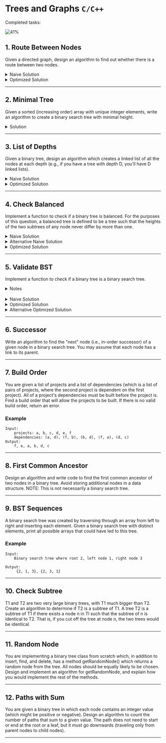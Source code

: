 # Trees and Graphs `C/C++`

Completed tasks:

![41%](https://progress-bar.dev/41)

## 1. Route Between Nodes

Given a directed graph, design an algorithm to find out whether there is a route between two nodes.

<details>
<summary>Naive Solution</summary>

#### Complexity

- Time Complexity: `O(|V|+|E|)` - where `|V|` - nodes (vertices), `|E|` - edges
- Space Complexity: `O(|V|)` - where `|V|` - nodes (vertices)

#### Implementation

```cpp
bool search(Node *startNode, Node *finishNode) {
        if(startNode == finishNode){
            return true;
        }

        std::queue<Node *> q;
        std::unordered_set<Node *> visitedNodes;
        std::vector<Node *> *currentConnectedNodes;

        Node *current = startNode;
        while (current != nullptr) {
            if (current == finishNode) {
                return true;
            }

            currentConnectedNodes = &current->connectedNodes;

            for (auto node : *currentConnectedNodes){
                if (!visitedNodes.contains(node)) {
                    q.push(node);
                }
            }

            visitedNodes.insert(currentConnectedNodes->begin(), currentConnectedNodes->end());

            if (!q.empty()) {
                current = q.front();
                q.pop();
            } else {
                current = nullptr;
            }
        }

        return false;
    }
```

</details>

<details>
<summary>Optimized Solution</summary>

#### Complexity

- Time Complexity: `O(|V|+|E|)` - where `|V|` - nodes (vertices), `|E|` - edges
- Space Complexity: `O(|V|)` - where `|V|` - nodes (vertices)

#### Implementation

```cpp
bool search(Node *startNode, Node *finishNode) {
        if (startNode == finishNode) {
            return true;
        }

        std::queue<Node *> q;
        std::unordered_set<Node *> visitedNodes;

        visitedNodes.insert(startNode);
        q.push(startNode);

        Node *current;
        std::vector<Node *> *currentConnectedNodes;

        while (!q.empty()) {
            current = q.front();
            q.pop();

            if (current != nullptr) {
                currentConnectedNodes = &current->connectedNodes;

                for (auto node : *currentConnectedNodes){
                    if (!visitedNodes.contains(node)) {
                        if (node == finishNode) {
                            return true;
                        } else {
                            visitedNodes.insert(node);
                            q.push(node);
                        }
                    }
                }

                visitedNodes.insert(current);
            }
        }

        return false;
    }
```

</details>

<hr/>

## 2. Minimal Tree

Given a sorted (increasing order) array with unique integer elements, write an algorithm to create a binary search tree
with minimal height.

<details>
<summary>Solution</summary>

#### Assumptions

- Array contains no more than 9999 elements, we want to avoid stackoverflow for this recursive algorithm

#### Complexity

- Time Complexity: `O(N)`
- Space Complexity: `O(log N)` - algorithm doesn't use memory for store temporary results, but recursion use call stack.
  Result tree will consume `O(|V|)` memory.

#### Implementation

```cpp
Node *createMinimalBST(int *orderedNumbers, int start, int end, int level) {
        if (level > 9999) {
            throw "Too deep, consider to use stack instead of recursion";
        }

        if (end < start) {
            return nullptr;
        }

        int middleId = (end + start) / 2;

        Node *node = new Node(orderedNumbers[middleId], level);
        Node *left = createMinimalBST(orderedNumbers, start, middleId - 1, level + 1);
        if (left != nullptr) {
            node->connect(left);
        }
        Node *right = createMinimalBST(orderedNumbers, middleId + 1, end, level + 1);
        if (right != nullptr) {
            node->connect(right);
        }
        return node;
    }
```

</details>

<hr/>

## 3. List of Depths

Given a binary tree, design an algorithm which creates a linked list of all the nodes at each depth (e.g., if you have a
tree with depth D, you'll have D linked lists).

<details>
<summary>Naive Solution</summary>

#### Complexity

- Time Complexity: `O(N)`
- Space Complexity: `O(N)`

#### Implementation

```cpp
std::vector<std::vector<Node *>> levelsAsList(Tree tree) {
    if (tree.root() == nullptr) {
        return std::vector<std::vector<Node *>>();
    }
    std::queue<Node *> nodes;
    
    std::vector<std::vector<Node *>> levelsList;
    std::vector<Node *> level;
    
    int currentLevelChildren = 1;
    int nextLevelChildren = 0;
    int depth = 0;
    
    levelsList.push_back(std::vector<Node *>());
    tree.breadthFirstTraverse([&](Node *current) {
    --currentLevelChildren;
    
    levelsList.at(depth).push_back(current);
    std::vector<Node *> *currentConnectedNodes = &current->connectedNodes;
    
    nextLevelChildren += currentConnectedNodes->size();
    
    if (currentLevelChildren == 0) {
      ++depth;
      levelsList.push_back(std::vector<Node *>());
      currentLevelChildren = nextLevelChildren;
      nextLevelChildren = 0;
    }
    
     return false;
    });
    
    return levelsList;
}
```

</details>

<details>
<summary>Optimized Solution</summary>

#### Complexity

- Time Complexity: `O(N)`
- Space Complexity: `O(N)`

#### Implementation

```cpp
void createLevelLinkedListDepth(Node *root, std::vector<std::vector<Node *> *> *lists, int level) {
    if (root == nullptr) {
        return;
    }

    if (lists->size() == level) {
        lists->push_back(new std::vector<Node *>());
    }
    auto list = (*lists)[level];

    list->push_back(root);

    for (Node *child: root->connectedNodes) {
        createLevelLinkedListDepth(child, lists, level + 1);
    }
}

std::vector<std::vector<Node *> *> *createLevelLinkedListBreadth(Node *root) {
    std::vector<std::vector<Node *> *> *result = new std::vector<std::vector<Node *> *>();
    std::vector<Node *> *current = new std::vector<Node *>();
    if (root != nullptr) {
        current->push_back(root);
    }

    while (current->size() > 0) {
        result->push_back(current);
        std::vector<Node *> *parents = current;
        current = new std::vector<Node *>();
        for (Node *parent: *parents) {
            for (Node *child: parent->connectedNodes) {
                current->push_back(child);
            }
        }
    }

    return result;
}
```

</details>

<hr/>

## 4. Check Balanced

Implement a function to check if a binary tree is balanced. For the purposes of this question, a balanced tree is
defined to be a tree such that the heights of the two subtrees of any node never differ by more than one.

<details>
<summary>Naive Solution</summary>

#### Complexity

- Time Complexity: `O(N)`
- Space Complexity: `O(log N) - recursion`

#### Implementation

```cpp
int maxDepth = -1; // private member
int secondDepth = 0; // private member

bool isBalanced(Node *current, int level) {
    for (auto c: current->connectedNodes) {
        if (level > maxDepth) {
            if (abs(secondDepth - level) > 1) {
                return false;
            }
            secondDepth = maxDepth;
            maxDepth = level;
        }
        if (!isBalanced(c, level + 1)) {
            return false;
        }
    }

    return true;
};
```

</details>

<details>
<summary>Alternative Naive Solution</summary>

#### Complexity

- Time Complexity: `O(N log N)`
- Space Complexity: `O(N)`

#### Implementation

```cpp
int maxDepth = -1; // private member
int secondDepth = 0; // private member

bool isBalanced(Node *current, int level) {
    for (auto c: current->connectedNodes) {
        if (level > maxDepth) {
            if (abs(secondDepth - level) > 1) {
                return false;
            }
            secondDepth = maxDepth;
            maxDepth = level;
        }
        if (!isBalanced(c, level + 1)) {
            return false;
        }
    }

    return true;
};
```

</details>

<details>
<summary>Optimized Solution</summary>

#### Complexity

- Time Complexity: `O(N)`
- Space Complexity: `O(log N)`

#### Implementation

```cpp
int checkHeight(Node *root){
    if(root == nullptr) return -1;
    int max = -1;
    int min = INT_MAX;
    for (auto c: root->connectedNodes) {
        int value = checkHeight(c);
        if(value == INT_MIN){
            return INT_MIN;
        }
        if (value > max) {
            max = value;
        }
        if (value < min) {
            min = value;
        }
    }
    if(abs(max - min)>1){
        return INT_MIN;
    }
    return max + 1;
}

bool isBalanced(Node *root){
    return checkHeight(root) != INT_MIN;
}
```

</details>

<hr/>

## 5. Validate BST

Implement a function to check if a binary tree is a binary search tree.

<details>
<summary>Notes</summary>

We have some weird cases with duplicates

```
7         9
 \       /
  10    8
 /       \
7         9
```

On the one hand, this tree is BST because every left value is lower or equal with parent value and right values are
bigger than the parent value. On the other hand, the right subtree can't hold a value smaller or equal to the parent. It fit
Binary Search Tree conditions. For example, `checkBSTMinMax` implementation can not detect this case.

Moreover, in the book, I have found a mistake in `checkBST`.

Book code:

`if (lastValue != nullptr && n->getId() <= (*lastValue))`

My code:

`if (lastValue != nullptr && (*lastValue) > n->getId())`

Why? - With this compare `n->getId() <= (*lastValue)`, we think that left values can't be equal to parent, but it is
wrong. I think that this mistake was admitted because of the wrong position of values, if we move `lastValue` to the left of
comparison, then it will be clear.

</details>

<br/>

<details>
<summary>Naive Solution</summary>

#### Complexity

- Time Complexity: `O(N)`
- Space Complexity: `O(log N) - recursion`

#### Implementation

```cpp
bool isBinarySearchTree(BinaryTreeNode *node) {
    if (node == nullptr) {
        return true;
    }
    if (node->left() != nullptr) {
        if (node->left()->getId() > node->getId()) {
            return false;
        }
    }
    if (node->right() != nullptr) {
        if (node->right()->getId() <= node->getId()) {
            return false;
        }
    }
    bool good = isBinarySearchTree(node->left());
    if (!good) {
        return false;
    }
    good = isBinarySearchTree(node->right());
    return good;
}
```

</details>

<details>
<summary>Optimized Solution</summary>

#### Complexity

- Time Complexity: `O(N)`
- Space Complexity: `O(log N) - recursion`

#### Implementation

```cpp
// pretty close to mine
bool checkBST(BinaryTreeNode *n) {
  if (n == nullptr) return true;
  
  if (!checkBST(n->left())) {
    return false;
  }
  if (lastValue != nullptr && (*lastValue) > n->getId()) {
    return false;
  }
  int data = n->getId();
  
  lastValue = &data;
  
  if (!checkBST(n->right())) {
    return false;
  }
  return true;
}
```

</details>

<details>
<summary>Alternative Optimized Solution</summary>

#### Complexity

- Time Complexity: `O(N)`
- Space Complexity: `O(log N) - recursion`

#### Implementation

```cpp
bool checkBSTMinMax(BinaryTreeNode *n) {
    return checkBSTMinMax(n, nullptr, nullptr);
}

bool checkBSTMinMax(BinaryTreeNode *n, int *min, int *max) {
   if (n == nullptr) {
       return true;
   }
   if ((min != nullptr && n->getId() <= (*min)) || (max != nullptr && n->getId() > (*max))) {
       return false;
   }
   int data = n->getId();
   if (!checkBSTMinMax(n->left(), min, &data) || !checkBSTMinMax(n->right(), &data, max)) {
       return false;
   }
   return true;
}
```

</details>

<hr/>

## 6. Successor

Write an algorithm to find the "next" node (i.e., in-order successor) of a given node in a binary search tree. You may
assume that each node has a link to its parent.

<hr/>

## 7. Build Order

You are given a list of projects and a list of dependencies (which is a list of pairs of projects, where the second
project is dependent on the first project). All of a project's dependencies must be built before the project is. Find a
build order that will allow the projects to be built. If there is no valid build order, return an error.

### Example

```
Input:
    projects: a, b, c, d, e, f
    dependencies: (a, d), (f, b), (b, d), (f, a), (d, c) 
Output: 
    f, e, a, b, d, c
```

<hr/>

## 8. First Common Ancestor

Design an algorithm and write code to find the first common ancestor of two nodes in a binary tree. Avoid storing
additional nodes in a data structure. NOTE: This is not necessarily a binary search tree.

<hr/>

## 9. BST Sequences

A binary search tree was created by traversing through an array from left to right and inserting each element. Given a
binary search tree with distinct elements, print all possible arrays that could have led to this tree.

### Example

```
Input:
    Binary search tree where root 2, left node 1, right node 3
    
Output:
     {2, 1, 3}, {2, 3, 1} 
```

<hr/>

## 10. Check Subtree

T1 and T2 are two very large binary trees, with T1 much bigger than T2. Create an algorithm to determine if T2 is a
subtree of T1. A tree T2 is a subtree of T1 if there exists a node n in Tl such that the subtree of n is identical to
T2. That is, if you cut off the tree at node n, the two trees would be identical.

<hr/>

## 11. Random Node

You are implementing a binary tree class from scratch which, in addition to insert, find, and delete, has a method
getRandomNode() which returns a random node from the tree. All nodes should be equally likely to be chosen. Design and
implement an algorithm for getRandomNode, and explain how you would implement the rest of the methods.

<hr/>

## 12. Paths with Sum

You are given a binary tree in which each node contains an integer value (which might be positive or negative). Design
an algorithm to count the number of paths that sum to a given value. The path does not need to start or end at the root
or a leaf, but it must go downwards
(traveling only from parent nodes to child nodes).
<hr/>
